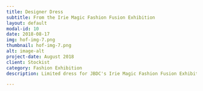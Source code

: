 ```yaml
---
title: Designer Dress
subtitle: From the Irie Magic Fashion Fusion Exhibition
layout: default
modal-id: 10
date: 2018-08-17
img: hof-img-7.png
thumbnail: hof-img-7.png
alt: image-alt
project-date: August 2018
client: Stockist
category: Fashion Exhibition
description: Limited dress for JBDC's Irie Magic Fashion Fusion Exhibition held at the Jamaica Pegasus

---
```

 
